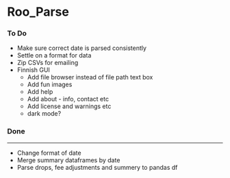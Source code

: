 # Roo_Parse

### To Do

* Make sure correct date is parsed consistently 
* Settle on a format for data
* Zip CSVs for emailing
* Finnish GUI
    * Add file browser instead of file path text box
    * Add fun images
    * Add help 
    * Add about - info, contact etc
    * Add license and warnings etc
    * dark mode?

### Done
****************************

* Change format of date
* Merge summary dataframes by date
* Parse drops, fee adjustments and summery to pandas df